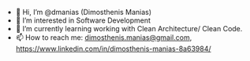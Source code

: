 - 👋 Hi, I’m @dmanias (Dimosthenis Manias)
- 👀 I’m interested in Software Development
- 🌱 I’m currently learning working with Clean Architecture/ Clean Code.
- 📫 How to reach me: dimosthenis.manias@gmail.com, https://www.linkedin.com/in/dimosthenis-manias-8a63984/

<!-- - 💞️ I’m looking to collaborate on ... -->
<!---
dmanias/dmanias is a ✨ special ✨ repository because its `README.md` (this file) appears on your GitHub profile.
You can click the Preview link to take a look at your changes.
--->

